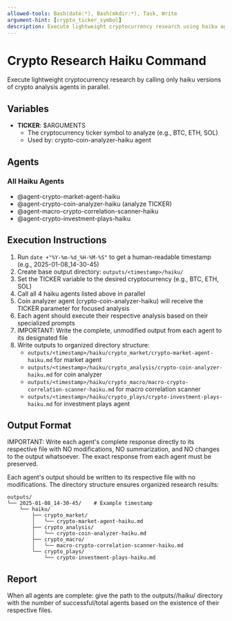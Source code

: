 ```yaml
---
allowed-tools: Bash(date:*), Bash(mkdir:*), Task, Write
argument-hint: [crypto_ticker_symbol]
description: Execute lightweight cryptocurrency research using haiku agents
---
```


# Crypto Research Haiku Command

Execute lightweight cryptocurrency research by calling only haiku versions of crypto analysis agents in parallel.

## Variables

- **TICKER**: $ARGUMENTS
  - The cryptocurrency ticker symbol to analyze (e.g., BTC, ETH, SOL)
  - Used by: crypto-coin-analyzer-haiku agent

## Agents

### All Haiku Agents
- @agent-crypto-market-agent-haiku
- @agent-crypto-coin-analyzer-haiku (analyze TICKER)
- @agent-macro-crypto-correlation-scanner-haiku
- @agent-crypto-investment-plays-haiku

## Execution Instructions

1. Run `date +"%Y-%m-%d_%H-%M-%S"` to get a human-readable timestamp (e.g., 2025-01-08_14-30-45)
2. Create base output directory: `outputs/<timestamp>/haiku/`
3. Set the TICKER variable to the desired cryptocurrency (e.g., BTC, ETH, SOL)
4. Call all 4 haiku agents listed above in parallel
5. Coin analyzer agent (crypto-coin-analyzer-haiku) will receive the TICKER parameter for focused analysis
6. Each agent should execute their respective analysis based on their specialized prompts
7. IMPORTANT: Write the complete, unmodified output from each agent to its designated file
8. Write outputs to organized directory structure:
   - `outputs/<timestamp>/haiku/crypto_market/crypto-market-agent-haiku.md` for market agent
   - `outputs/<timestamp>/haiku/crypto_analysis/crypto-coin-analyzer-haiku.md` for coin analyzer
   - `outputs/<timestamp>/haiku/crypto_macro/macro-crypto-correlation-scanner-haiku.md` for macro correlation scanner
   - `outputs/<timestamp>/haiku/crypto_plays/crypto-investment-plays-haiku.md` for investment plays agent

## Output Format

IMPORTANT: Write each agent's complete response directly to its respective file with NO modifications, NO summarization, and NO changes to the output whatsoever. The exact response from each agent must be preserved.

Each agent's output should be written to its respective file with no modifications. The directory structure ensures organized research results:

```
outputs/
└── 2025-01-08_14-30-45/    # Example timestamp
    └── haiku/
        ├── crypto_market/
        │   └── crypto-market-agent-haiku.md
        ├── crypto_analysis/
        │   └── crypto-coin-analyzer-haiku.md
        ├── crypto_macro/
        │   └── macro-crypto-correlation-scanner-haiku.md
        └── crypto_plays/
            └── crypto-investment-plays-haiku.md
```

## Report
When all agents are complete: give the path to the outputs/<timestamp>/haiku/ directory with the number of successful/total agents based on the existence of their respective files.